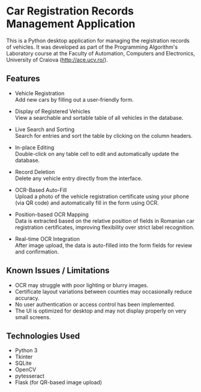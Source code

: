 # Car Registration Records Management Application

This is a Python desktop application for managing the registration records of vehicles. It was developed as part of the Programming Algorithm's Laboratory course at the Faculty of Automation, Computers and Electronics, University of Craiova (http://ace.ucv.ro/).

## Features

- Vehicle Registration  
  Add new cars by filling out a user-friendly form.

- Display of Registered Vehicles  
  View a searchable and sortable table of all vehicles in the database.

- Live Search and Sorting  
  Search for entries and sort the table by clicking on the column headers.

- In-place Editing  
  Double-click on any table cell to edit and automatically update the database.

- Record Deletion  
  Delete any vehicle entry directly from the interface.

- OCR-Based Auto-Fill  
  Upload a photo of the vehicle registration certificate using your phone (via QR code) and automatically fill in the form using OCR.

- Position-based OCR Mapping  
  Data is extracted based on the relative position of fields in Romanian car registration certificates, improving flexibility over strict label recognition.

- Real-time OCR Integration  
  After image upload, the data is auto-filled into the form fields for review and confirmation.

## Known Issues / Limitations

- OCR may struggle with poor lighting or blurry images.
- Certificate layout variations between counties may occasionally reduce accuracy.
- No user authentication or access control has been implemented.
- The UI is optimized for desktop and may not display properly on very small screens.

## Technologies Used

- Python 3
- Tkinter
- SQLite
- OpenCV
- pytesseract
- Flask (for QR-based image upload)

